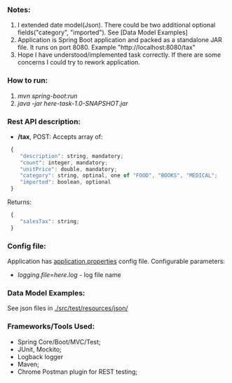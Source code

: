 ### Notes:
1. I extended date model(Json). There could be two additional optional fields("category", "imported"). See [Data Model Examples]
2. Application is Spring Boot application and packed as a standalone JAR file.
   It runs on port 8080. Example "http://localhost:8080/tax"
3. Hope I have understood/implemented task correctly. If there are some concerns I could try to rework application.

### How to run:
1. *mvn spring-boot:run*
2. *java -jar here-task-1.0-SNAPSHOT.jar*

### Rest API description:
* **/tax**,  POST: Accepts array of:
```javascript
 {
    "description": string, mandatory;
    "count": integer, mandatory;
 	"unitPrice": double, mandatory;
 	"category": string, optinal, one of "FOOD", "BOOKS", "MEDICAL";
 	"imported": boolean, optional
 }
```
Returns:
```javascript
 {
    "salesTax": string;
 }
```

### Config file:
Application has [application.properties](./src/main/resources/application.properties) config file.
Configurable parameters:
* *logging.file=here.log* - log file name

### Data Model Examples:
See json files in [./src/test/resources/json/](./src/test/resources/json/)

### Frameworks/Tools Used:
* Spring Core/Boot/MVC/Test;
* JUnit, Mockito;
* Logback logger
* Maven;
* Chrome Postman plugin for REST testing;